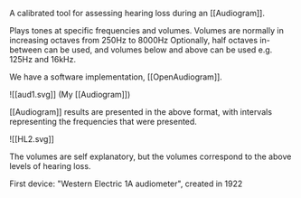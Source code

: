A calibrated tool for assessing hearing loss during an [[Audiogram]].

Plays tones at specific frequencies and volumes.
Volumes are normally in increasing octaves from 250Hz to 8000Hz
Optionally, half octaves in-between can be used, and volumes below and above can be used e.g. 125Hz and 16kHz.

We have a software implementation, [[OpenAudiogram]].

![[aud1.svg]]
(My [[Audiogram]])

[[Audiogram]] results are presented in the above format, with intervals representing the frequencies that were presented.

![[HL2.svg]]

The volumes are self explanatory, but the volumes correspond to the above levels of hearing loss. 

First device: "Western Electric 1A audiometer", created in 1922
